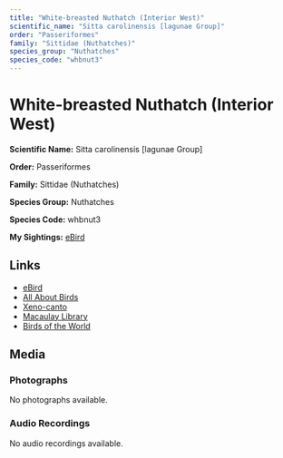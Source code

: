 ```yaml
---
title: "White-breasted Nuthatch (Interior West)"
scientific_name: "Sitta carolinensis [lagunae Group]"
order: "Passeriformes"
family: "Sittidae (Nuthatches)"
species_group: "Nuthatches"
species_code: "whbnut3"
---
```


# White-breasted Nuthatch (Interior West)

**Scientific Name:** Sitta carolinensis [lagunae Group]

**Order:** Passeriformes

**Family:** Sittidae (Nuthatches)

**Species Group:** Nuthatches

**Species Code:** whbnut3

**My Sightings:** [eBird](https://ebird.org/lifelist?r=world&time=life&spp=whbnut3)

## Links
* [eBird](https://ebird.org/species/whbnut3) 
* [All About Birds](https://www.allaboutbirds.org/guide/whbnut3) 
* [Xeno-canto](https://www.xeno-canto.org/species/whbnut3) 
* [Macaulay Library](https://search.macaulaylibrary.org/catalog?taxonCode=whbnut3&sort=rating_rank_desc)
* [Birds of the World](https://birdsoftheworld.org/bow/species/whbnut3)

## Media
### Photographs
No photographs available.

### Audio Recordings
No audio recordings available.
